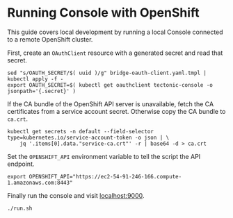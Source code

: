 # Running Console with OpenShift

This guide covers local development by running a local Console connected to a remote OpenShift cluster.

First, create an `OAuthClient` resource with a generated secret and read that secret.

```
sed "s/OAUTH_SECRET/$( uuid )/g" bridge-oauth-client.yaml.tmpl | kubectl apply -f -
export OAUTH_SECRET=$( kubectl get oauthclient tectonic-console -o jsonpath='{.secret}' )
```

If the CA bundle of the OpenShift API server is unavailable, fetch the CA certificates from a service account secret. Otherwise copy the CA bundle to `ca.crt`.

```
kubectl get secrets -n default --field-selector type=kubernetes.io/service-account-token -o json | \
    jq '.items[0].data."service-ca.crt"' -r | base64 -d > ca.crt
```

Set the `OPENSHIFT_API` environment variable to tell the script the API endpoint.

```
export OPENSHIFT_API="https://ec2-54-91-246-166.compute-1.amazonaws.com:8443"
```

Finally run the console and visit [localhost:9000](http://localhost:9000).

```
./run.sh
```
